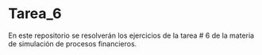 # Tarea_6
En este repositorio se resolverán los ejercicios de la tarea # 6 de la materia de simulación de procesos financieros.
